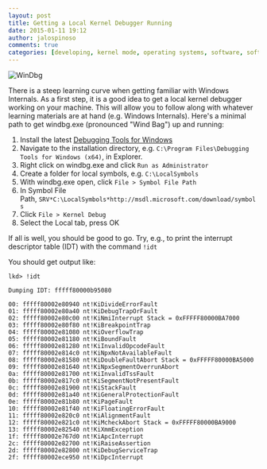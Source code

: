 ```yaml
---
layout: post
title: Getting a Local Kernel Debugger Running
date: 2015-01-11 19:12
author: jalospinoso
comments: true
categories: [developing, kernel mode, operating systems, software, software engineering, windows internals]
---
```

![WinDbg]({{site.url}}/images/2015_01_11_1.jpg)

There is a steep learning curve when getting familiar with Windows Internals. As a first step, it is a good idea to get a local kernel debugger working on your machine. This will allow you to follow along with whatever learning materials are at hand (e.g. Windows Internals). Here's a minimal path to get windbg.exe (pronounced "Wind Bag") up and running:

1. Install the latest [Debugging Tools for Windows](http://msdn.microsoft.com/en-us/windows/hardware/hh852365)
2. Navigate to the installation directory, e.g. `C:\Program Files\Debugging Tools for Windows (x64)`, in Explorer.
3. Right click on windbg.exe and click `Run as Administrator`
4. Create a folder for local symbols, e.g. `C:\LocalSymbols`
5. With windbg.exe open, click `File > Symbol File Path`
6. In Symbol File Path, `SRV*C:\LocalSymbols*http://msdl.microsoft.com/download/symbols`
7. Click `File > Kernel Debug`
8. Select the Local tab, press OK

If all is well, you should be good to go. Try, e.g., to print the interrupt descriptor table (IDT) with the command `!idt`

You should get output like:

	lkd> !idt

	Dumping IDT: fffff80000b95080

	00: fffff80002e80940 nt!KiDivideErrorFault
	01: fffff80002e80a40 nt!KiDebugTrapOrFault
	02: fffff80002e80c00 nt!KiNmiInterrupt Stack = 0xFFFFF80000BA7000
	03: fffff80002e80f80 nt!KiBreakpointTrap
	04: fffff80002e81080 nt!KiOverflowTrap
	05: fffff80002e81180 nt!KiBoundFault
	06: fffff80002e81280 nt!KiInvalidOpcodeFault
	07: fffff80002e814c0 nt!KiNpxNotAvailableFault
	08: fffff80002e81580 nt!KiDoubleFaultAbort Stack = 0xFFFFF80000BA5000
	09: fffff80002e81640 nt!KiNpxSegmentOverrunAbort
	0a: fffff80002e81700 nt!KiInvalidTssFault
	0b: fffff80002e817c0 nt!KiSegmentNotPresentFault
	0c: fffff80002e81900 nt!KiStackFault
	0d: fffff80002e81a40 nt!KiGeneralProtectionFault
	0e: fffff80002e81b80 nt!KiPageFault
	10: fffff80002e81f40 nt!KiFloatingErrorFault
	11: fffff80002e820c0 nt!KiAlignmentFault
	12: fffff80002e821c0 nt!KiMcheckAbort Stack = 0xFFFFF80000BA9000
	13: fffff80002e82540 nt!KiXmmException
	1f: fffff80002e767d0 nt!KiApcInterrupt
	2c: fffff80002e82700 nt!KiRaiseAssertion
	2d: fffff80002e82800 nt!KiDebugServiceTrap
	2f: fffff80002ece950 nt!KiDpcInterrupt
